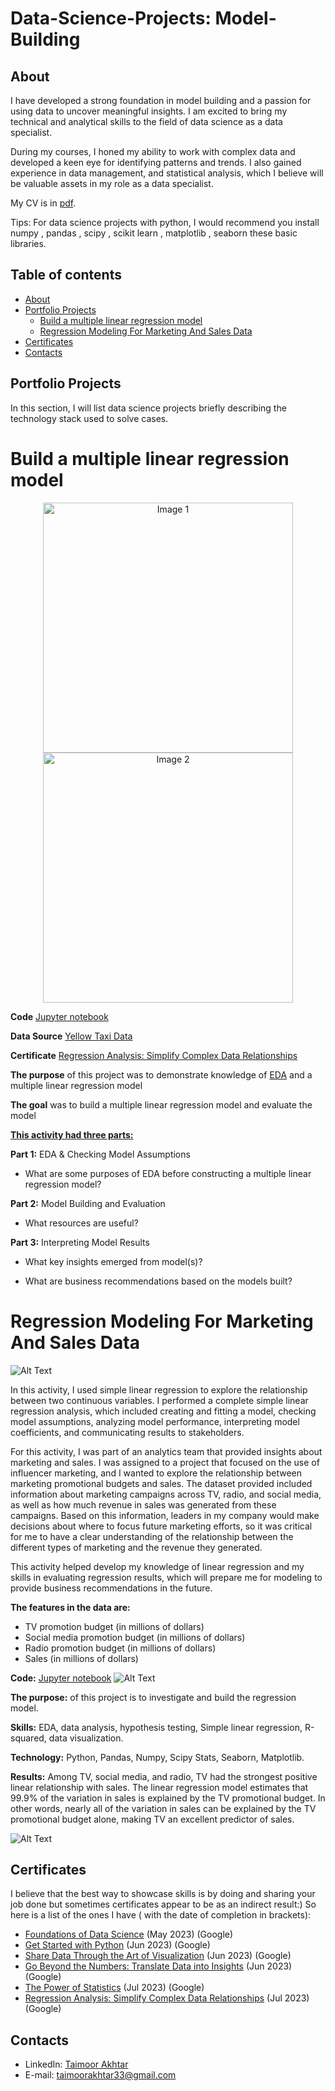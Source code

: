 # Data-Science-Projects: Model-Building
## About
I have developed a strong foundation in model building and a passion for using data to uncover meaningful insights. I am excited to bring my technical and analytical skills to the field of data science as a data specialist.

During my courses, I honed my ability to work with complex data and developed a keen eye for identifying patterns and trends. I also gained experience in data management, and statistical analysis, which I believe will be valuable assets in my role as a data specialist.

My CV is in [pdf](https://github.com/Taimoor109/Data_Analysis_Portfolio/blob/main/Taimoor%20Akhtar-Resume.pdf ).

Tips: For data science projects with python, I would recommend you install numpy , pandas , scipy , scikit learn , matplotlib , seaborn these basic libraries.

## Table of contents
- [About](#about)
- [Portfolio Projects](#portfolio-projects)
  + [Build a multiple linear regression model](#build-a-multiple-linear-regression-model)
  + [Regression Modeling For Marketing And Sales Data](#regression-modeling-for-marketing-and-sales-data)
- [Certificates](#certificates)
- [Contacts](#contacts)
  
## Portfolio Projects
In this section, I will list data science projects briefly describing the technology stack used to solve cases.
# Build a multiple linear regression model

<p align="center">
  <a href="https://github.com/Taimoor109/Data-Science-Projects/blob/main/Multiple%20linear%20Regression%20Analysis/heatmap.PNG">
    <img src="Multiple linear Regression Analysis/heatmap.PNG" width="400" alt="Image 1">
  </a>
  <a href="https://github.com/Taimoor109/Data-Science-Projects/blob/main/Multiple%20linear%20Regression%20Analysis/mean_duration.PNG">
    <img src="Multiple linear Regression Analysis/mean_duration.PNG" width="400" alt="Image 2">
  </a>
</p>


**Code** [Jupyter notebook](https://github.com/Taimoor109/Data-Science-Projects/blob/main/Multiple%20linear%20Regression%20Analysis/_project%20MLR.ipynb)

**Data Source** [Yellow Taxi Data](https://github.com/Taimoor109/Data-Science-Projects/blob/main/2017_Yellow_Taxi_Trip_Data%20(2).csv)

**Certificate** [Regression Analysis: Simplify Complex Data Relationships](https://github.com/Taimoor109/Data-Science-Projects/blob/main/Multiple%20linear%20Regression%20Analysis/certificate%20Regression%20Analysis.pdf)

**The purpose** of this project was to demonstrate knowledge of [EDA](https://github.com/Taimoor109/Data-Science-Projects/blob/main/Multiple%20linear%20Regression%20Analysis/_project%20MLR.pdf) and a multiple linear regression model

**The goal** was to build a multiple linear regression model and evaluate the model
<br/>

__<u>This activity had three parts:</u>__

**Part 1:** EDA & Checking Model Assumptions
* What are some purposes of EDA before constructing a multiple linear regression model?

**Part 2:** Model Building and Evaluation
* What resources are useful?

**Part 3:** Interpreting Model Results

* What key insights emerged from model(s)?

* What are business recommendations based on the models built?

# Regression Modeling For Marketing And Sales Data
![Alt Text](https://github.com/Taimoor109/Data-Science-Projects/blob/main/Linear%20Regression%20Model/histo_qqplot.PNG)

In this activity, I used simple linear regression to explore the relationship between two continuous variables. I performed a complete simple linear regression analysis, which included creating and fitting a model, checking model assumptions, analyzing model performance, interpreting model coefficients, and communicating results to stakeholders.

For this activity, I was part of an analytics team that provided insights about marketing and sales. I was assigned to a project that focused on the use of influencer marketing, and I wanted to explore the relationship between marketing promotional budgets and sales. The dataset provided included information about marketing campaigns across TV, radio, and social media, as well as how much revenue in sales was generated from these campaigns. Based on this information, leaders in my company would make decisions about where to focus future marketing efforts, so it was critical for me to have a clear understanding of the relationship between the different types of marketing and the revenue they generated.

This activity helped develop my knowledge of linear regression and my skills in evaluating regression results, which will prepare me for modeling to provide business recommendations in the future.

**The features in the data are:**
   * TV promotion budget (in millions of dollars)
   * Social media promotion budget (in millions of dollars)
   * Radio promotion budget (in millions of dollars)
   * Sales (in millions of dollars)

**Code:** [Jupyter notebook](https://github.com/Taimoor109/Data-Science-Projects/blob/main/Linear%20Regression%20Model/simple%20linear%20regression.ipynb)
![Alt Text](https://github.com/Taimoor109/Data-Science-Projects/blob/main/Linear%20Regression%20Model/EDA.PNG) 

**The purpose:** of this project is to investigate and build the regression model.

**Skills:** EDA, data analysis, hypothesis testing, Simple linear regression, R-squared, data visualization.  

**Technology:** Python, Pandas, Numpy, Scipy Stats, Seaborn, Matplotlib.  

**Results:** Among TV, social media, and radio, TV had the strongest positive linear relationship with sales. The linear regression model estimates that 99.9% of the variation in sales is explained by the TV promotional budget. In other words, nearly all of the variation in sales can be explained by the TV promotional budget alone, making TV an excellent predictor of sales.

![Alt Text](https://github.com/Taimoor109/Data-Science-Projects/blob/main/Linear%20Regression%20Model/pairplot.PNG)

## Certificates
I believe that the best way to showcase skills is by doing and sharing your job done but sometimes certificates appear to be as an indirect result:) So here is a list of the ones I have ( with the date of completion in brackets):
- [Foundations of Data Science](https://coursera.org/share/e3b21e0f3981b99f5d754f58e32b349c) (May 2023) (Google)
- [Get Started with Python](https://www.coursera.org/account/accomplishments/verify/YNBW6FN2QEGK?utm_source=link&utm_medium=certificate&utm_content=cert_image&utm_campaign=pdf_header_button&utm_product=course) (Jun 2023) (Google)
- [Share Data Through the Art of Visualization](https://www.coursera.org/account/accomplishments/verify/TRNQF52EZFTF?utm_source=link&utm_medium=certificate&utm_content=cert_image&utm_campaign=pdf_header_button&utm_product=course) (Jun 2023) (Google)
- [Go Beyond the Numbers: Translate Data into Insights](https://coursera.org/share/dc87cab475fb35ecb607792c546dcbe1) (Jun 2023) (Google)
- [The Power of Statistics](https://coursera.org/share/04b98bf0e3e6e1b48f0d7750b3001b2c) (Jul 2023) (Google)
- [Regression Analysis: Simplify Complex Data Relationships](https://github.com/Taimoor109/Data-Science-Projects/blob/main/Multiple%20linear%20Regression%20Analysis/certificate%20Regression%20Analysis.pdf) (Jul 2023) (Google)

## Contacts
- LinkedIn: [Taimoor Akhtar](https://www.linkedin.com/in/taimoorakhtar33/)
- E-mail: taimoorakhtar33@gmail.com
